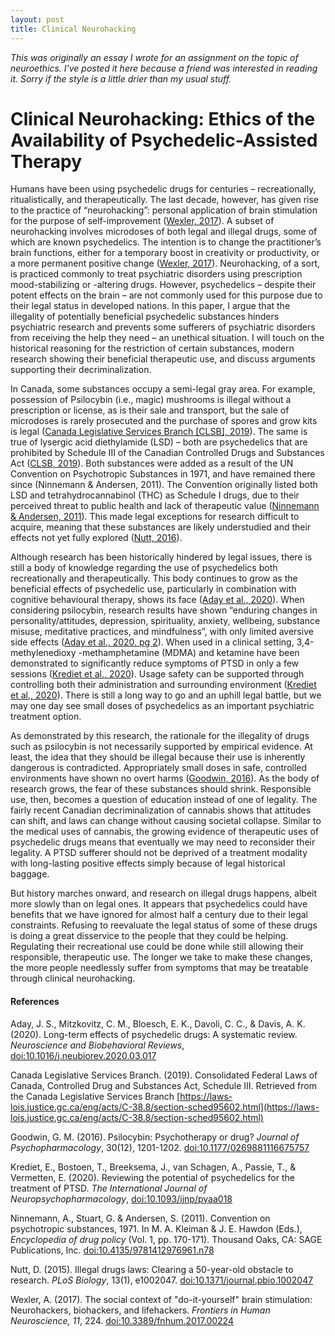 ```yaml
---
layout: post
title: Clinical Neurohacking
---
```


*This was originally an essay I wrote for an assignment on the topic of neuroethics. I've posted it here because a friend was interested in reading it. Sorry if the style is a little drier than my usual stuff.*

# Clinical Neurohacking: Ethics of the Availability of Psychedelic-Assisted Therapy

Humans have been using psychedelic drugs for centuries – recreationally, ritualistically, and therapeutically. The last decade, however, has given rise to the practice of “neurohacking”: personal application of brain stimulation for the purpose of self-improvement ([Wexler, 2017](#ref7)). A subset of neurohacking involves microdoses of both legal and illegal drugs, some of which are known psychedelics. The intention is to change the practitioner’s brain functions, either for a temporary boost in creativity or productivity, or a more permanent positive change ([Wexler, 2017](#ref7)). Neurohacking, of a sort, is practiced commonly to treat psychiatric disorders using prescription mood-stabilizing or -altering drugs. However, psychedelics – despite their potent effects on the brain – are not commonly used for this purpose due to their legal status in developed nations. In this paper, I argue that the illegality of potentially beneficial psychedelic substances hinders psychiatric research and prevents some sufferers of psychiatric disorders from receiving the help they need – an unethical situation. I will touch on the historical reasoning for the restriction of certain substances, modern research showing their beneficial therapeutic use, and discuss arguments supporting their decriminalization.

In Canada, some substances occupy a semi-legal gray area. For example, possession of Psilocybin (i.e., magic) mushrooms is illegal without a prescription or license, as is their sale and transport, but the sale of microdoses is rarely prosecuted and the purchase of spores and grow kits is legal ([Canada Legislative Services Branch [CLSB], 2019](#ref2)). The same is true of lysergic acid diethylamide (LSD) – both are psychedelics that are prohibited by Schedule III of the Canadian Controlled Drugs and Substances Act ([CLSB, 2019](#ref2)). Both substances were added as a result of the UN Convention on Psychotropic Substances in 1971, and have remained there since (Ninnemann & Andersen, 2011). The Convention originally listed both LSD and tetrahydrocannabinol (THC) as Schedule I drugs, due to their perceived threat to public health and lack of therapeutic value ([Ninnemann & Andersen, 2011](#ref5)). This made legal exceptions for research difficult to acquire, meaning that these substances are likely understudied and their effects not yet fully explored ([Nutt, 2016](#ref6)).

Although research has been historically hindered by legal issues, there is still a body of knowledge regarding the use of psychedelics both recreationally and therapeutically. This body continues to grow as the beneficial effects of psychedelic use, particularly in combination with cognitive behavioural therapy, shows its face ([Aday et al., 2020](#ref1)). When considering psilocybin, research results have shown “enduring changes in personality/attitudes, depression, spirituality, anxiety, wellbeing, substance misuse, meditative practices, and mindfulness”, with only limited aversive side effects ([Aday et al., 2020, pg 2](#ref1)). When used in a clinical setting, 3,4-methylenedioxy ‌-​methamphetamine (MDMA) and ketamine have been demonstrated to significantly reduce symptoms of PTSD in only a few sessions ([Krediet et al., 2020](#ref4)). Usage safety can be supported through controlling both their administration and surrounding environment ([Krediet et al., 2020](#ref4)). There is still a long way to go and an uphill legal battle, but we may one day see small doses of psychedelics as an important psychiatric treatment option.

As demonstrated by this research, the rationale for the illegality of drugs such as psilocybin is not necessarily supported by empirical evidence. At least, the idea that they should be illegal because their use is inherently dangerous is contradicted. Appropriately small doses in safe, controlled environments have shown no overt harms ([Goodwin, 2016](#ref3)). As the body of research grows, the fear of these substances should shrink. Responsible use, then, becomes a question of education instead of one of legality. The fairly recent Canadian decriminalization of cannabis shows that attitudes can shift, and laws can change without causing societal collapse. Similar to the medical uses of cannabis, the growing evidence of therapeutic uses of psychedelic drugs means that eventually we may need to reconsider their legality. A PTSD sufferer should not be deprived of a treatment modality with long-lasting positive effects simply because of legal historical baggage.

But history marches onward, and research on illegal drugs happens, albeit more slowly than on legal ones. It appears that psychedelics could have benefits that we have ignored for almost half a century due to their legal constraints. Refusing to reevaluate the legal status of some of these drugs is doing a great disservice to the people that they could be helping. Regulating their recreational use could be done while still allowing their responsible, therapeutic use. The longer we take to make these changes, the more people needlessly suffer from symptoms that may be treatable through clinical neurohacking.

#### References
<span id="ref1">Aday, J. S., Mitzkovitz, C. M., Bloesch, E. K., Davoli, C. C., & Davis, A. K. (2020). Long-term effects of psychedelic drugs: A systematic review. *Neuroscience and Biobehavioral Reviews*, [doi:10.1016/j.neubiorev.2020.03.017](https://doi.org/10.1016/j.neubiorev.2020.03.017)</span>

<span id="ref2">Canada Legislative Services Branch. (2019). Consolidated Federal Laws of Canada, Controlled Drug and Substances Act, Schedule III. Retrieved from the Canada Legislative Services Branch [https://laws-lois.justice.gc.ca/eng/acts/C-38.8/section-sched95602.html](https://laws-lois.justice.gc.ca/eng/acts/C-38.8/section-sched95602.html)</span>

<span id="ref3">Goodwin, G. M. (2016). Psilocybin: Psychotherapy or drug? *Journal of Psychopharmacology*, 30(12), 1201-1202. [doi:10.1177/0269881116675757](https://doi.org/10.1177/0269881116675757)</span>

<span id="ref4">Krediet, E., Bostoen, T., Breeksema, J., van Schagen, A., Passie, T., & Vermetten, E. (2020). Reviewing the potential of psychedelics for the treatment of PTSD. *The International Journal of Neuropsychopharmacology*, [doi:10.1093/ijnp/pyaa018](https://doi.org/10.1093/ijnp/pyaa018)</span>

<span id="ref5">Ninnemann, A., Stuart, G. & Andersen, S. (2011). Convention on psychotropic substances, 1971. In M. A. Kleiman & J. E. Hawdon (Eds.), *Encyclopedia of drug policy* (Vol. 1, pp. 170-171). Thousand Oaks, CA: SAGE Publications, Inc. [doi:10.4135/9781412976961.n78](https://doi.org/10.4135/9781412976961.n78)</span>

<span id="ref6">Nutt, D. (2015). Illegal drugs laws: Clearing a 50-year-old obstacle to research. *PLoS Biology*, 13(1), e1002047. [doi:10.1371/journal.pbio.1002047](https://doi.org/10.1371/journal.pbio.1002047)</span>

<span id="ref7">Wexler, A. (2017). The social context of "do-it-yourself" brain stimulation: Neurohackers, biohackers, and lifehackers. *Frontiers in Human Neuroscience, 11*, 224. [doi:10.3389/fnhum.2017.00224](https://doi.org/10.3389/fnhum.2017.00224)</span>
